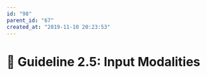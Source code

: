 ```yaml
---
id: "98"
parent_id: "67"
created_at: "2019-11-10 20:23:53"
---
```


# 📜 Guideline 2.5: Input Modalities